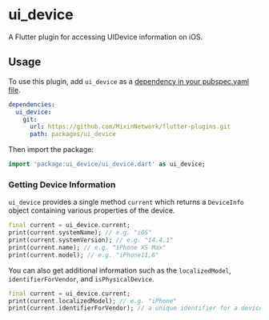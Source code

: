 # ui_device

A Flutter plugin for accessing UIDevice information on iOS.

## Usage

To use this plugin, add `ui_device` as a [dependency in your pubspec.yaml file](https://flutter.dev/docs/development/packages-and-plugins/using-packages).

```yaml
dependencies:
  ui_device:
    git:
      url: https://github.com/MixinNetwork/flutter-plugins.git
      path: packages/ui_device
```

Then import the package:

```dart
import 'package:ui_device/ui_device.dart' as ui_device;
```

### Getting Device Information

`ui_device` provides a single method `current` which returns a `DeviceInfo` object containing various properties of the device.

```dart
final current = ui_device.current;
print(current.systemName); // e.g. "iOS"
print(current.systemVersion); // e.g. "14.4.1"
print(current.name); // e.g. "iPhone XS Max"
print(current.model); // e.g. "iPhone11,6"
```

You can also get additional information such as the `localizedModel`, `identifierForVendor`, and `isPhysicalDevice`.

```dart
final current = ui_device.current;
print(current.localizedModel); // e.g. "iPhone"
print(current.identifierForVendor); // a unique identifier for a device, persisted across app installs
```
